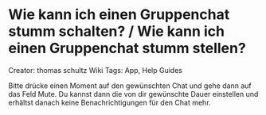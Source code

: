 # Wie kann ich einen Gruppenchat stumm schalten? / Wie kann ich einen Gruppenchat stumm stellen?

Creator: thomas schultz
Wiki Tags: App, Help Guides

Bitte drücke einen Moment auf den gewünschten Chat und gehe dann auf das Feld Mute. Du kannst dann die von dir gewünschte Dauer einstellen und erhältst danach keine Benachrichtigungen für den Chat mehr.